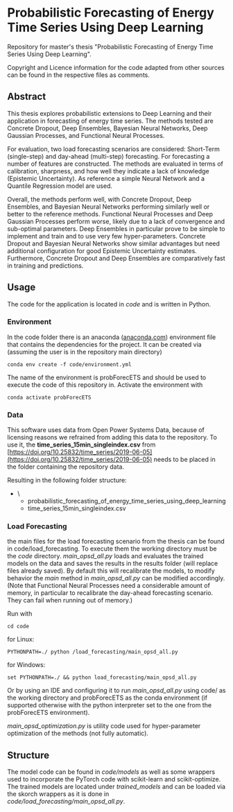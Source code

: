 # Probabilistic Forecasting of Energy Time Series Using Deep Learning
Repository for master's thesis "Probabilistic Forecasting of Energy Time Series Using Deep Learning".

Copyright and Licence information for the code adapted from other sources can be found in the respective files as comments.

## Abstract
This thesis explores probabilistic extensions to Deep Learning and their application in forecasting of energy time series. The methods tested are Concrete Dropout, Deep Ensembles, Bayesian Neural Networks, Deep Gaussian Processes, and Functional Neural Processes.

For evaluation, two load forecasting scenarios are considered: Short-Term (single-step) and day-ahead (multi-step) forecasting. For forecasting a number of features are constructed. The methods are evaluated in terms of calibration, sharpness, and how well they indicate a lack of knowledge (Epistemic Uncertainty). As reference a simple Neural Network and a Quantile Regression model are used.

Overall, the methods perform well, with Concrete Dropout, Deep Ensembles, and Bayesian Neural Networks performing similarly well or better to the reference methods. Functional Neural Processes and Deep Gaussian Processes perform worse, likely due to a lack of convergence and sub-optimal parameters. Deep Ensembles in particular prove to be simple to implement and train and to use very few hyper-parameters. Concrete Dropout and Bayesian Neural Networks show similar advantages but need additional configuration for good Epistemic Uncertainty estimates. Furthermore, Concrete Dropout and Deep Ensembles are comparatively fast in training and predictions.

## Usage
The code for the application is located in *code* and is written in Python.
### Environment
In the code folder there is an anaconda ([anaconda.com](https://www.anaconda.com/)) environment file that contains the dependencies for the project. It can be created via (assuming the user is in the repository main directory)
```
conda env create -f code/environment.yml
```
The name of the environment is probForecETS and should be used to execute the code of this repository in.
Activate the environment with
```
conda activate probForecETS
```

### Data
This software uses data from Open Power Systems Data, because of licensing reasons we refrained from adding this data to the repository. To use it, the **time_series_15min_singleindex.csv** from [https://doi.org/10.25832/time_series/2019-06-05](https://doi.org/10.25832/time_series/2019-06-05) needs to be placed in the folder containing the repository data.

Resulting in the following folder structure:
- \
  - probabilistic_forecasting_of_energy_time_series_using_deep_learning
  - time_series_15min_singleindex.csv

### Load Forecasting
the main files for the load forecasting scenario from the thesis can be found in code/load_forecasting. To execute them the working directory must be the *code* directory. *main_opsd_all.py* loads and evaluates the trained models on the data and saves the results in the results folder (will replace files already saved). By default this will recalibrate the models, to modify behavior the *main* method in *main_opsd_all.py* can be modified accordingly. (Note that Functional Neural Processes need a considerable amount of memory, in particular to recalibrate the day-ahead forecasting scenario. They can fail when running out of memory.)

Run with 
```
cd code
```
for Linux:
```
PYTHONPATH=./ python /load_forecasting/main_opsd_all.py
```
for Windows:
```
set PYTHONPATH=./ && python load_forecasting/main_opsd_all.py
```
Or by using an IDE and configuring it to run *main_opsd_all.py* using code/ as the working directory and probForecETS as the conda environment (if supported otherwise with the python interpreter set to the one from the probForecETS environment).

*main_opsd_optimization.py* is utility code used for hyper-parameter optimization of the methods (not fully automatic).

## Structure
The model code can be found in *code/models* as well as some wrappers used to incorporate the PyTorch code with scikit-learn and scikit-optimize. The trained models are located under *trained_models* and can be loaded via the skorch wrappers as it is done in *code/load_forecasting/main_opsd_all.py*.
